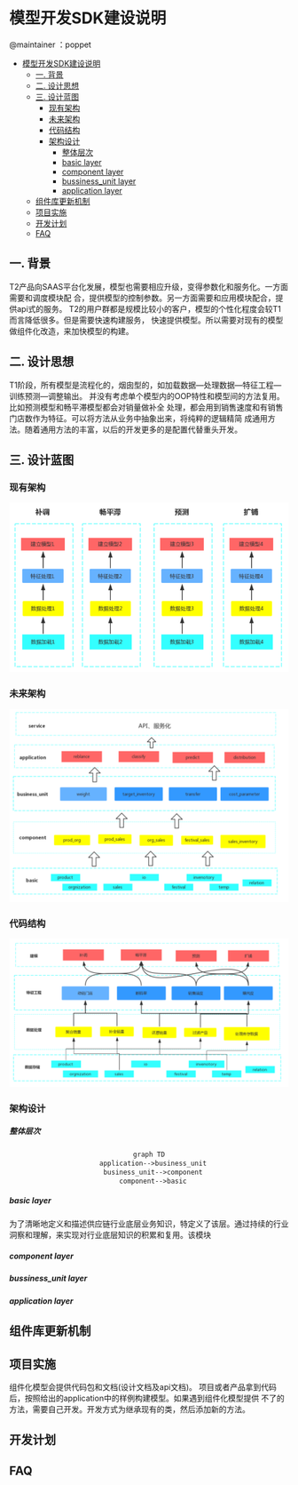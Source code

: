 # 模型开发SDK建设说明      
@maintainer ：poppet


<!-- TOC -->

- [模型开发SDK建设说明](#%e6%a8%a1%e5%9e%8b%e5%bc%80%e5%8f%91sdk%e5%bb%ba%e8%ae%be%e8%af%b4%e6%98%8e)
  - [一. 背景](#%e4%b8%80-%e8%83%8c%e6%99%af)
  - [二. 设计思想](#%e4%ba%8c-%e8%ae%be%e8%ae%a1%e6%80%9d%e6%83%b3)
  - [三. 设计蓝图](#%e4%b8%89-%e8%ae%be%e8%ae%a1%e8%93%9d%e5%9b%be)
    - [现有架构](#%e7%8e%b0%e6%9c%89%e6%9e%b6%e6%9e%84)
    - [未来架构](#%e6%9c%aa%e6%9d%a5%e6%9e%b6%e6%9e%84)
    - [代码结构](#%e4%bb%a3%e7%a0%81%e7%bb%93%e6%9e%84)
    - [架构设计](#%e6%9e%b6%e6%9e%84%e8%ae%be%e8%ae%a1)
        - [整体层次](#%e6%95%b4%e4%bd%93%e5%b1%82%e6%ac%a1)
        - [basic layer](#basic-layer)
        - [component layer](#component-layer)
        - [bussiness_unit layer](#bussinessunit-layer)
        - [application layer](#application-layer)
  - [组件库更新机制](#%e7%bb%84%e4%bb%b6%e5%ba%93%e6%9b%b4%e6%96%b0%e6%9c%ba%e5%88%b6)
  - [项目实施](#%e9%a1%b9%e7%9b%ae%e5%ae%9e%e6%96%bd)
  - [开发计划](#%e5%bc%80%e5%8f%91%e8%ae%a1%e5%88%92)
  - [FAQ](#faq)

<!-- /TOC -->


## 一. 背景
T2产品向SAAS平台化发展，模型也需要相应升级，变得参数化和服务化。一方面需要和调度模块配 合，提供模型的控制参数。另一方面需要和应用模块配合，提供api式的服务。
T2的用户群都是规模比较小的客户，模型的个性化程度会较T1而言降低很多。但是需要快速构建服务， 快速提供模型。所以需要对现有的模型做组件化改造，来加快模型的构建。

## 二. 设计思想
T1阶段，所有模型是流程化的，烟囱型的，如加载数据—处理数据—特征工程—训练预测—调整输出。 并没有考虑单个模型内的OOP特性和模型间的方法复用。比如预测模型和畅平滞模型都会对销量做补全 处理，都会用到销售速度和有销售门店数作为特征。可以将方法从业务中抽象出来，将纯粹的逻辑精简 成通用方法。随着通用方法的丰富，以后的开发更多的是配置代替重头开发。


## 三. 设计蓝图

### 现有架构
![现有架构图](../images/原有架构.png)

### 未来架构

![未来架构图](../images/组件结构图.png)

### 代码结构

![代码逻辑图](../images/代码逻辑图.png)

### 架构设计


##### 整体层次

<center>

```mermaid
graph TD
  application-->business_unit
  business_unit-->component
  component-->basic
```
</center>


##### basic layer
为了清晰地定义和描述供应链行业底层业务知识，特定义了该层。通过持续的行业洞察和理解，来实现对行业底层知识的积累和复用。该模块

##### component layer



##### bussiness_unit layer


##### application layer


## 组件库更新机制


## 项目实施
组件化模型会提供代码包和文档(设计文档及api文档)。 
项目或者产品拿到代码后，按照给出的application中的样例构建模型。如果遇到组件化模型提供
不了的方法，需要自己开发。开发方式为继承现有的类，然后添加新的方法。


## 开发计划


## FAQ
